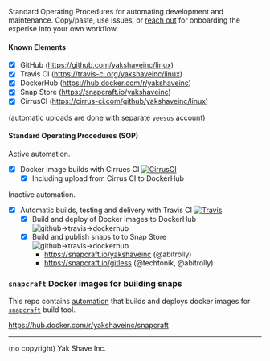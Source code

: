 Standard Operating Procedures for automating development and maintenance.
Copy/paste, use issues, or [reach out](https://t.me/abitrolly) for
onboarding the experise into your own workflow.

#### Known Elements

* [x] GitHub (https://github.com/yakshaveinc/linux)
* [x] Travis CI (https://travis-ci.org/yakshaveinc/linux)
* [x] DockerHub (https://hub.docker.com/r/yakshaveinc)
* [x] Snap Store (https://snapcraft.io/yakshaveinc)
* [x] CirrusCI (https://cirrus-ci.com/github/yakshaveinc/linux)

 (automatic uploads are done with separate `yeesus` account)

#### Standard Operating Procedures (SOP)

Active automation.
    
* [x] Docker image builds with Cirrues CI [![CirrusCI](https://api.cirrus-ci.com/github/yakshaveinc/linux.svg)](https://cirrus-ci.com/github/yakshaveinc/linux)
  * [x] Including upload from Cirrus CI to DockerHub
     
Inactive automation.

* [x] Automatic builds, testing and delivery with Travis CI [![Travis](https://img.shields.io/travis/yakshaveinc/linux.svg)](https://travis-ci.org/yakshaveinc/linux)
  * [x] Build and deploy of Docker images to DockerHub  
      ![github->travis->dockerhub](./docops/ops-travis-dockerhub.svg)
  * [x] Build and publish snaps to to Snap Store  
      ![github->travis->dockerhub](./docops/ops-travis-snapcraft.svg)
    * https://snapcraft.io/yakshaveinc (@abitrolly)
    * https://snapcraft.io/gitless (@techtonik, @abitrolly)

### `snapcraft` Docker images for building snaps

This repo contains [automation](https://github.com/yakshaveinc/linux/blob/master/.cirrus.yml)
that builds and deploys docker images for
[`snapcraft`](https://snapcraft.io/docs/snapcraft) build tool.

https://hub.docker.com/r/yakshaveinc/snapcraft

---

(no copyright) Yak Shave Inc.
